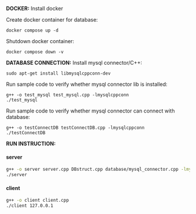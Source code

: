 **DOCKER:**
Install docker

Create docker container for database:
```
docker compose up -d
```

Shutdown docker container:
```
docker compose down -v
```
**DATABASE CONNECTION:**
Install mysql connector/C++:
```shell
sudo apt-get install libmysqlcppconn-dev
```

Run sample code to verify whether mysql connector lib is installed:
```
g++ -o test_mysql test_mysql.cpp -lmysqlcppconn
./test_mysql
```

Run sample code to verify whether mysql connector can connect with database:
```
g++ -o testConnectDB testConnectDB.cpp -lmysqlcppconn
./testConnectDB
```

**RUN INSTRUCTION:**

#### server

```bash
g++ -o server server.cpp DBstruct.cpp database/mysql_connector.cpp -lmysqlcppconn
./server
```

#### client
```bash
g++ -o client client.cpp
./client 127.0.0.1
```